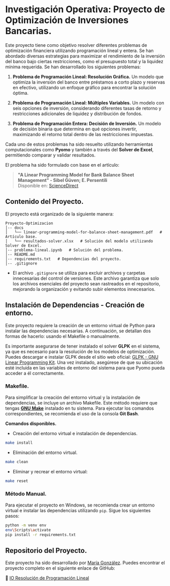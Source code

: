 # Investigación Operativa: Proyecto de Optimización de Inversiones Bancarias.

Este proyecto tiene como objetivo resolver diferentes problemas de optimización financiera utilizando programación lineal y entera. Se han abordado diversas estrategias para maximizar el rendimiento de la inversión del banco bajo ciertas restricciones, como el presupuesto total y la liquidez mínima requerida. Se han desarrollado los siguientes problemas:

1. **Problema de Programación Lineal: Resolución Gráfica.** Un modelo que optimiza la inversión del banco entre préstamos a corto plazo y reservas en efectivo, utilizando un enfoque gráfico para encontrar la solución óptima.

2. **Problema de Programación Lineal: Múltiples Variables.** Un modelo con seis opciones de inversión, considerando diferentes tasas de retorno y restricciones adicionales de liquidez y distribución de fondos.

3. **Problema de Programación Entera: Decisión de Inversión.** Un modelo de decisión binaria que determina en qué opciones invertir, maximizando el retorno total dentro de las restricciones impuestas.

Cada uno de estos problemas ha sido resuelto utilizando herramientas computacionales como **Pyomo** y también a través del **Solver de Excel**, permitiendo comparar y validar resultados.

El problema ha sido formulado con base en el artículo:
> **"A Linear Programming Model for Bank Balance Sheet Management" - Sibel Güven; E. Persentili**  
> Disponible en: [ScienceDirect](https://www.sciencedirect.com/science/article/pii/S030504839700008X)

## Contenido del Proyecto.

El proyecto está organizado de la siguiente manera:

```
Proyecto-Optimizacion
│-- docs
│   └── linear-programming-model-for-balance-sheet-management.pdf   # Artículo base.
│   └── resultados-solver.xlsx   # Solución del modelo utilizando Solver de Excel.
│-- problema-lineal.ipynb   # Solución del problema.
│-- README.md
│-- requirements.txt   # Dependencias del proyecto.
│-- .gitignore
```

- El archivo `.gitignore` se utiliza para excluir archivos y carpetas innecesarias del control de versiones. Este archivo garantiza que solo los archivos esenciales del proyecto sean rastreados en el repositorio, mejorando la organización y evitando subir elementos innecesarios.

## Instalación de Dependencias - Creación de entorno.

Este proyecto requiere la creación de un entorno virtual de Python para instalar las dependencias necesarias. A continuación, se detallan dos formas de hacerlo: usando el Makefile o manualmente.

Es importante asegurarse de tener instalado el solver **GLPK** en el sistema, ya que es necesario para la resolución de los modelos de optimización. Puedes descargar e instalar GLPK desde el sitio web oficial: [GLPK - GNU Linear Programming Kit](https://www.gnu.org/software/glpk/). Una vez instalado, asegúrese de que su ubicación esté incluida en las variables de entorno del sistema para que Pyomo pueda acceder a él correctamente.

### Makefile.

Para simplificar la creación del entorno virtual y la instalación de dependencias, se incluye un archivo Makefile. Este método requiere que tengas [**GNU Make**](https://sourceforge.net/projects/mingw/) instalado en tu sistema. Para ejecutar los comandos correspondientes, se recomienda el uso de la consola **Git Bash**.

**Comandos disponibles.**

- Creación del entorno virtual e instalación de dependencias.

```bash
make install
```

- Eliminación del entorno virtual.

```bash
make clean
```

- Eliminar y recrear el entorno virtual:

```bash
make reset
```

### Método Manual.

Para ejecutar el proyecto en Windows, se recomienda crear un entorno virtual e instalar las dependencias utilizando `pip`. Sigue los siguientes pasos:

```bash
python -m venv env
env\Scripts\activate
pip install -r requirements.txt
```

## Repositorio del Proyecto.

Este proyecto ha sido desarrollado por [María González](https://github.com/mgonzalz). Puedes encontrar el proyecto completo en el siguiente enlace de GitHub:

🔗 [IO Resolución de Programación Lineal](https://github.com/mgonzalz/io_resolucion-PL)
